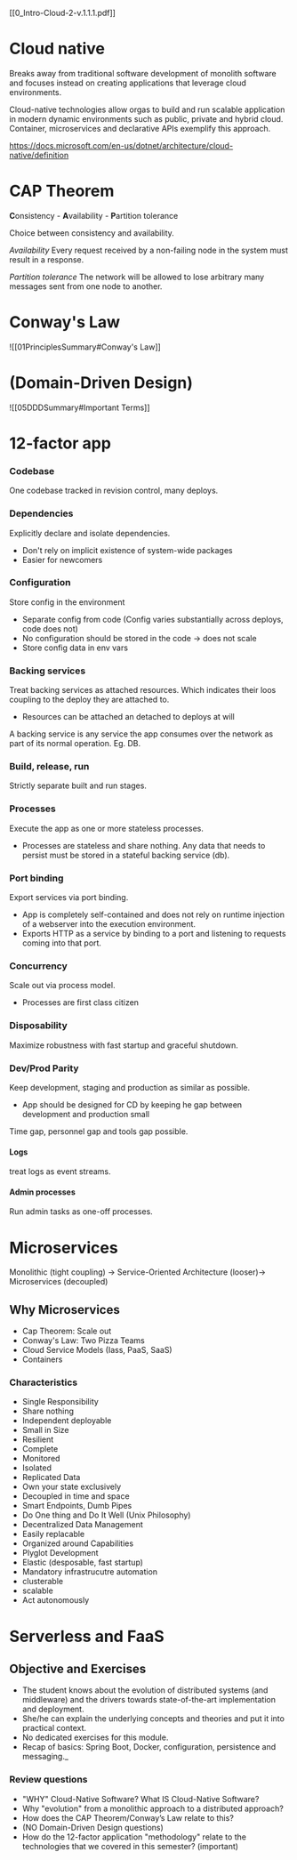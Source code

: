 [[0_Intro-Cloud-2-v.1.1.1.pdf]]
# Cloud native
Breaks away from traditional software development of monolith software and focuses instead on creating applications that leverage cloud environments. 

Cloud-native technologies allow orgas to build and run scalable application in modern dynamic environments such as public, private and hybrid cloud. 
Container, microservices and declarative APIs exemplify this approach.

https://docs.microsoft.com/en-us/dotnet/architecture/cloud-native/definition


# CAP Theorem
**C**onsistency - **A**vailability - **P**artition tolerance

Choice between consistency and availability. 

*Availability*
Every request received by a non-failing node in the system must result in a response. 

*Partition tolerance*
The network will be allowed to lose arbitrary many messages sent from one node to another.

# Conway's Law
![[01PrinciplesSummary#Conway's Law]]

# (Domain-Driven Design) 
![[05DDDSummary#Important Terms]]



# 12-factor app 
### Codebase
 One codebase tracked in revision control, many deploys. 

### Dependencies 
Explicitly declare and isolate dependencies. 
- Don't rely on implicit existence of system-wide packages
- Easier for newcomers

### Configuration
Store config in the environment
- Separate config from code (Config varies substantially across deploys, code does not)
- No configuration should be stored in the code -> does not scale
- Store config data in env vars

### Backing services
Treat backing services as attached resources. Which indicates their loos coupling to the deploy they are attached to. 

- Resources can be attached an detached to deploys at will

A backing service is any service the app consumes over the network as part of its normal operation. Eg. DB.

### Build, release, run 
Strictly separate built and run stages. 

### Processes 
Execute the app as one or more stateless processes. 
- Processes are stateless and share nothing. Any data that needs to persist must be stored in a stateful backing service (db). 

### Port binding
Export services via port binding.
- App is completely self-contained and does not rely on runtime injection of a webserver into the execution environment. 
- Exports HTTP as a service by binding to a port and listening to requests coming into that port. 

### Concurrency
Scale out via process model. 
- Processes are first class citizen

### Disposability 
Maximize robustness with fast startup and graceful shutdown. 

### Dev/Prod Parity
Keep development, staging and production as similar as possible. 
- App should be designed for CD by keeping he gap between development and production small 

Time gap, personnel gap and tools gap possible.

#### Logs 
treat logs as event streams. 

####  Admin processes 
Run admin tasks as one-off processes. 

# Microservices

Monolithic (tight coupling) -> Service-Oriented Architecture (looser)-> Microservices (decoupled)

## Why Microservices
- Cap Theorem: Scale out 
- Conway's Law: Two Pizza Teams
- Cloud Service Models (Iass, PaaS, SaaS)
- Containers

### Characteristics
- Single Responsibility
- Share nothing 
- Independent deployable
- Small in Size 
- Resilient
- Complete
- Monitored
- Isolated
- Replicated Data
- Own your state exclusively
- Decoupled in time and space 
- Smart Endpoints, Dumb Pipes 
- Do One thing and Do It Well (Unix Philosophy)
- Decentralized Data Management
- Easily replacable
- Organized around Capabilities 
- Plyglot Development
- Elastic (desposable, fast startup)
- Mandatory infrastrucutre automation
- clusterable 
- scalable
- Act autonomously 

# Serverless and FaaS

## Objective and Exercises
- The student knows about the evolution of distributed systems (and middleware) and the drivers towards state-of-the-art implementation and deployment.
- She/he can explain the underlying concepts and theories and put it into practical context.
- No dedicated exercises for this module. 
- Recap of basics: Spring Boot, Docker, configuration, persistence and messaging._

### Review questions
- "WHY" Cloud-Native Software? What IS Cloud-Native Software?
- Why "evolution" from a monolithic approach to a distributed approach?
- How does the CAP Theorem/Conway’s Law relate to this?
- (NO Domain-Driven Design questions)
- How do the 12-factor application "methodology" relate to the technologies that we covered in this semester? (important)
